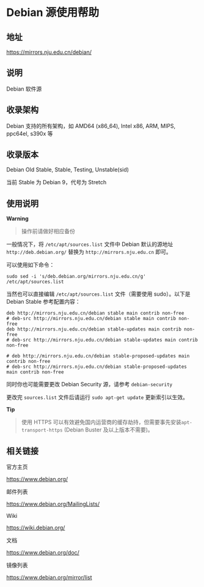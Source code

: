 # Debian 源使用帮助

## 地址

<https://mirrors.nju.edu.cn/debian/>

## 说明

Debian 软件源

## 收录架构

Debian 支持的所有架构，如 AMD64 (x86_64), Intel x86, ARM, MIPS, ppc64el,
s390x 等

## 收录版本

Debian Old Stable, Stable, Testing, Unstable(sid)

当前 Stable 为 Debian 9，代号为 Stretch

## 使用说明

**Warning**
> 操作前请做好相应备份


一般情况下，将 `/etc/apt/sources.list` 
文件中 Debian 默认的源地址 `http://deb.debian.org/` 替换为
`http://mirrors.nju.edu.cn` 即可。

可以使用如下命令：

    sudo sed -i 's/deb.debian.org/mirrors.nju.edu.cn/g' /etc/apt/sources.list

当然也可以直接编辑 `/etc/apt/sources.list` 文件（需要使用 sudo）。以下是 Debian Stable 参考配置内容：

    deb http://mirrors.nju.edu.cn/debian stable main contrib non-free
    # deb-src http://mirrors.nju.edu.cn/debian stable main contrib non-free
    deb http://mirrors.nju.edu.cn/debian stable-updates main contrib non-free
    # deb-src http://mirrors.nju.edu.cn/debian stable-updates main contrib non-free

    # deb http://mirrors.nju.edu.cn/debian stable-proposed-updates main contrib non-free
    # deb-src http://mirrors.nju.edu.cn/debian stable-proposed-updates main contrib non-free

同时你也可能需要更改 Debian Security 源，请参考
`debian-security` 

更改完 `sources.list`  文件后请运行
`sudo apt-get update` 更新索引以生效。

**Tip**
> 使用 HTTPS 可以有效避免国内运营商的缓存劫持，但需要事先安装`apt-transport-https` (Debian Buster 及以上版本不需要)。

## 相关链接

官方主页

  <https://www.debian.org/>

邮件列表

  <https://www.debian.org/MailingLists/>

Wiki

  <https://wiki.debian.org/>

文档

  <https://www.debian.org/doc/>

镜像列表

  <https://www.debian.org/mirror/list>
